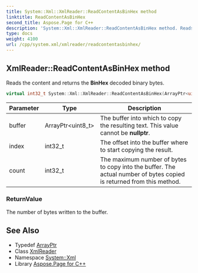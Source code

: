 ```yaml
---
title: System::Xml::XmlReader::ReadContentAsBinHex method
linktitle: ReadContentAsBinHex
second_title: Aspose.Page for C++
description: 'System::Xml::XmlReader::ReadContentAsBinHex method. Reads the content and returns the BinHex decoded binary bytes in C++.'
type: docs
weight: 4100
url: /cpp/system.xml/xmlreader/readcontentasbinhex/
---
```

## XmlReader::ReadContentAsBinHex method


Reads the content and returns the **BinHex** decoded binary bytes.

```cpp
virtual int32_t System::Xml::XmlReader::ReadContentAsBinHex(ArrayPtr<uint8_t> buffer, int32_t index, int32_t count)
```


| Parameter | Type | Description |
| --- | --- | --- |
| buffer | ArrayPtr\<uint8_t\> | The buffer into which to copy the resulting text. This value cannot be **nullptr**. |
| index | int32_t | The offset into the buffer where to start copying the result. |
| count | int32_t | The maximum number of bytes to copy into the buffer. The actual number of bytes copied is returned from this method. |

### ReturnValue

The number of bytes written to the buffer.

## See Also

* Typedef [ArrayPtr](../../../system/arrayptr/)
* Class [XmlReader](../)
* Namespace [System::Xml](../../)
* Library [Aspose.Page for C++](../../../)
